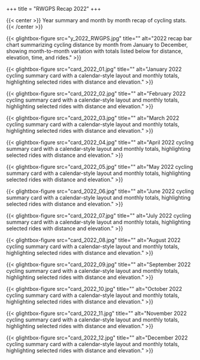 +++
title = "RWGPS Recap 2022"
+++

{{< center >}}
Year summary and month by month recap of cycling stats.
{{< /center >}}

<div class="gallery-grid">
  
  {{< glightbox-figure src="y_2022_RWGPS.jpg" title="" alt="2022 recap bar chart summarizing cycling distance by month from January to December, showing month-to-month variation with totals listed below for distance, elevation, time, and rides." >}}
  
  {{< glightbox-figure src="card_2022_01.jpg" title="" alt="January 2022 cycling summary card with a calendar-style layout and monthly totals, highlighting selected rides with distance and elevation." >}}
  
  {{< glightbox-figure src="card_2022_02.jpg" title="" alt="February 2022 cycling summary card with a calendar-style layout and monthly totals, highlighting selected rides with distance and elevation." >}}
  
  {{< glightbox-figure src="card_2022_03.jpg" title="" alt="March 2022 cycling summary card with a calendar-style layout and monthly totals, highlighting selected rides with distance and elevation." >}}
  
  {{< glightbox-figure src="card_2022_04.jpg" title="" alt="April 2022 cycling summary card with a calendar-style layout and monthly totals, highlighting selected rides with distance and elevation." >}}
  
  {{< glightbox-figure src="card_2022_05.jpg" title="" alt="May 2022 cycling summary card with a calendar-style layout and monthly totals, highlighting selected rides with distance and elevation." >}}
  
  {{< glightbox-figure src="card_2022_06.jpg" title="" alt="June 2022 cycling summary card with a calendar-style layout and monthly totals, highlighting selected rides with distance and elevation." >}}
  
  {{< glightbox-figure src="card_2022_07.jpg" title="" alt="July 2022 cycling summary card with a calendar-style layout and monthly totals, highlighting selected rides with distance and elevation." >}}
  
  {{< glightbox-figure src="card_2022_08.jpg" title="" alt="August 2022 cycling summary card with a calendar-style layout and monthly totals, highlighting selected rides with distance and elevation." >}}
  
  {{< glightbox-figure src="card_2022_09.jpg" title="" alt="September 2022 cycling summary card with a calendar-style layout and monthly totals, highlighting selected rides with distance and elevation." >}}
  
  {{< glightbox-figure src="card_2022_10.jpg" title="" alt="October 2022 cycling summary card with a calendar-style layout and monthly totals, highlighting selected rides with distance and elevation." >}}
  
  {{< glightbox-figure src="card_2022_11.jpg" title="" alt="November 2022 cycling summary card with a calendar-style layout and monthly totals, highlighting selected rides with distance and elevation." >}}
  
  {{< glightbox-figure src="card_2022_12.jpg" title="" alt="December 2022 cycling summary card with a calendar-style layout and monthly totals, highlighting selected rides with distance and elevation." >}}
  
</div>
